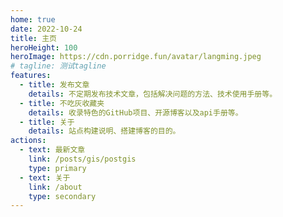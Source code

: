 ```yaml
---
home: true
date: 2022-10-24
title: 主页
heroHeight: 100
heroImage: https://cdn.porridge.fun/avatar/langming.jpeg
# tagline: 测试tagline
features:
  - title: 发布文章
    details: 不定期发布技术文章，包括解决问题的方法、技术使用手册等。
  - title: 不吃灰收藏夹
    details: 收录特色的GitHub项目、开源博客以及api手册等。
  - title: 关于
    details: 站点构建说明、搭建博客的目的。
actions:
  - text: 最新文章
    link: /posts/gis/postgis
    type: primary
  - text: 关于
    link: /about
    type: secondary
---
```

